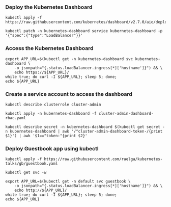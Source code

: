 ### Deploy the Kubernetes Dashboard

```
kubectl apply -f https://raw.githubusercontent.com/kubernetes/dashboard/v2.7.0/aio/deploy/recommended.yaml
```

```
kubectl patch -n kubernetes-dashboard service kubernetes-dashboard -p '{"spec":{"type":"LoadBalancer"}}'
```

### Access the Kubernetes Dashboard


```
export APP_URL=$(kubectl get -n kubernetes-dashboard svc kubernetes-dashboard \
    -o jsonpath="{.status.loadBalancer.ingress[*]['hostname']}") && \
    echo https://${APP_URL}/
while true; do curl -I ${APP_URL}; sleep 5; done;
echo ${APP_URL}
```

### Create a service account to access the dashboard

```
kubectl describe clusterrole cluster-admin
```

```
kubectl apply -n kubernetes-dashboard -f cluster-admin-dashboard-rbac.yaml
```

```
kubectl describe secret -n kubernetes-dashboard $(kubectl get secret -n kubernetes-dashboard | awk '/^cluster-admin-dashboard-token-/{print $1}') | awk '$1=="token:"{print $2}'
```

### Deploy Guestbook app using kubectl

```
kubectl apply -f https://raw.githubusercontent.com/raelga/kubernetes-talks/gb/guestbook.yaml
```

```
kubectl get svc -w
```

```
export APP_URL=$(kubectl get -n default svc guestbook \
    -o jsonpath="{.status.loadBalancer.ingress[*]['hostname']}") && \
    echo http://${APP_URL}/
while true; do curl -I ${APP_URL}; sleep 5; done;
echo ${APP_URL}
```